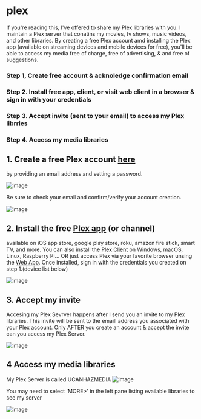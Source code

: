 # plex
If you're reading this, I've offered to share my Plex libraries with you. I maintain a Plex server that conatins my movies, tv shows, music videos, and other libraries. By creating a free Plex account amd installing the Plex app (available on streaming devices and mobile devices for free), you'll be able to access my media free of charge, free of advertising, & and free of suggestions. 

### Step 1, Create free account & acknoledge confirmation email
### Step 2. Install free app, client, or visit web client in a browser & sign in with your credentials
### Step 3. Accept invite (sent to your email) to access my Plex librries 
### Step 4. Access my media libraries 

## 1. Create a free Plex account [here](https://www.plex.tv/sign-up/) 
by providing an email address and setting a password. 

![image](https://user-images.githubusercontent.com/69805720/133679015-8857dd9d-e40f-4abf-9b7a-02ca60d8493d.png)

Be sure to check your email and confirm/verify your account creation.

![image](https://user-images.githubusercontent.com/69805720/133689969-61c6aaea-e49c-4874-9bbd-b6d348053f5b.png)

## 2. Install the free [Plex app](https://www.plex.tv/apps-devices/) (or channel) 
available on iOS app store, google play store, roku, amazon fire stick, smart TV, and more. You can also install the [Plex Client](https://www.plex.tv/media-server-downloads/#plex-app) on Windows, macOS, Linux, Raspberry Pi... OR just access Plex via your favorite browser unsing the [Web App](https://www.plex.tv/). Once installed, sign in with the credentials you created on step 1.(device list below)

![image](https://user-images.githubusercontent.com/69805720/133690122-ba1ee871-a944-4533-ac58-ae881311f8db.png)

## 3. Accept my invite
Accesing my Plex Sevrver happens after I send you an invite to my Plex libraries. This invite will be sent to the emaill address you associated with your Plex account. Only AFTER you create an account & accept the invite can you access my Plex Server. 

![image](https://user-images.githubusercontent.com/69805720/133690857-1edf522c-a22f-410f-81fa-e1baac13c673.png)

## 4 Access my media libraries
My Plex Server is called UCANHAZMEDIA 
![image](https://user-images.githubusercontent.com/69805720/133687490-84b8600a-75c5-49c3-83d7-6732a347c6b5.png)

You may need to select 'MORE>' in the left pane listing evailable libraries to see my server 

![image](https://user-images.githubusercontent.com/69805720/133687710-0b3bfea3-65bf-4b50-838e-ab346c8678b6.png)

